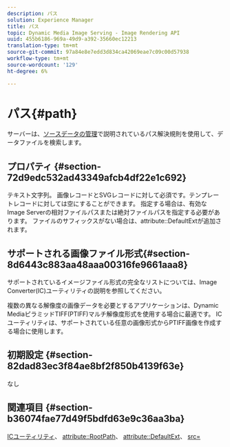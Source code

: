 ```yaml
---
description: パス
solution: Experience Manager
title: パス
topic: Dynamic Media Image Serving - Image Rendering API
uuid: 455b6186-969a-49d9-a392-35660ec12213
translation-type: tm+mt
source-git-commit: 97a84e8e7edd3d834ca42069eae7c09c00d57938
workflow-type: tm+mt
source-wordcount: '129'
ht-degree: 6%

---
```



# パス{#path}

サーバーは、[ソースデータの管理](../../../../../../is-api/image-serving-api-ref/c-configuration-and-administration/c-configuration-and-administration.md#concept-1ec4d9f0e58a430cae045761f1ff9173)で説明されているパス解決規則を使用して、データファイルを検索します。

## プロパティ {#section-72d9edc532ad43349afcb4df22e1c692}

テキスト文字列。 画像レコードとSVGレコードに対して必須です。テンプレートレコードに対しては空にすることができます。 指定する場合は、有効なImage Serverの相対ファイルパスまたは絶対ファイルパスを指定する必要があります。 ファイルのサフィックスがない場合は、attribute::DefaultExtが追加されます。

## サポートされる画像ファイル形式{#section-8d6443c883aa48aaa00316fe9661aaa8}

サポートされているイメージファイル形式の完全なリストについては、Image Converter(IC)ユーティリティの説明を参照してください。

複数の異なる解像度の画像データを必要とするアプリケーションは、Dynamic MediaピラミッドTIFF(PTIFF)マルチ解像度形式を使用する場合に最適です。 ICユーティリティは、サポートされている任意の画像形式からPTIFF画像を作成する場合に使用します。

## 初期設定 {#section-82dad83ec3f84ae8bf2f850b4139f63e}

なし

## 関連項目 {#section-b36074fae77d49f5bdfd63e9c36aa3ba}

[ICユーティリティ](../../../../../../is-api/is-utils/utilities/r-ic.md#reference-de9f43c63a8f48f1a755ff1760af8b7b)、 [attribute::RootPath](../../../../../../is-api/image-catalog/image-serving-api-ref/c-image-catalog-reference/c-attributes-reference/r-rootpath.md#reference-17d57e5967be403b8408fa7214017494)、 [attribute::DefaultExt](../../../../../../is-api/image-catalog/image-serving-api-ref/c-image-catalog-reference/c-attributes-reference/r-defaultext.md#reference-1b96c71a253049ddaeae09892d3484a0)、 [src=](../../../../../../is-api/http-ref/image-serving-api-ref/c-http-protocol-reference/c-command-reference/r-src.md#reference-f6506637778c4c69bf106a7924a91ab1)

